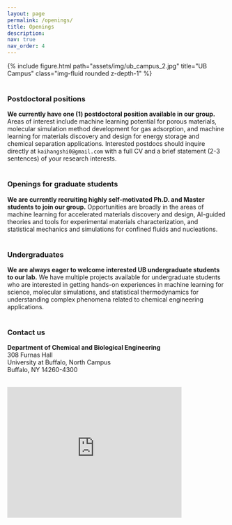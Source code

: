 ```yaml
---
layout: page
permalink: /openings/
title: Openings
description: 
nav: true
nav_order: 4
---
```

<div class="row">
    <div class="col-sm mt-3 mt-md-0">
        {% include figure.html path="assets/img/ub_campus_2.jpg" title="UB Campus" class="img-fluid rounded z-depth-1" %}
    </div>
</div>
<br>

### Postdoctoral positions <br>
**We currently have one (1) postdoctoral position available in our group.** Areas of interest include machine learning potential for porous materials, molecular simulation method development for gas adsorption, and machine learning for materials discovery and design for energy storage and chemical separation applications. Interested postdocs should inquire directly at `kaihangshi0@gmail.com` with a full CV and a brief statement (2-3 sentences) of your research interests. <br><br>

### Openings for graduate students <br>
**We are currently recruiting highly self-motivated Ph.D. and Master students to join our group.** Opportunities are broadly in the areas of machine learning for accelerated materials discovery and design, AI-guided theories and tools for experimental materials characterization, and statistical mechanics and simulations for confined fluids and nucleations. <br><br>

### Undergraduates <br>
**We are always eager to welcome interested UB undergraduate students to our lab.** We have multiple projects available for undergraduate students who are interested in getting hands-on experiences in machine learning for science, molecular simulations, and statistical thermodynamics for understanding complex phenomena related to chemical engineering applications. <br><br>

### Contact us <br>
**Department of Chemical and Biological Engineering** <br>
308 Furnas Hall <br>
University at Buffalo, North Campus <br>
Buffalo, NY 14260-4300 <br><br>

<iframe src="https://www.google.com/maps/embed?pb=!1m17!1m12!1m3!1d2917.8777358999478!2d-78.78921168452321!3d43.001908979149064!2m3!1f0!2f0!3f0!3m2!1i1024!2i768!4f13.1!3m2!1m1!2zNDPCsDAwJzA2LjkiTiA3OMKwNDcnMTMuMyJX!5e0!3m2!1sen!2sus!4v1683833065433!5m2!1sen!2sus" width="400" height="300" style="border:0;" allowfullscreen="" loading="lazy" referrerpolicy="no-referrer-when-downgrade"></iframe>
